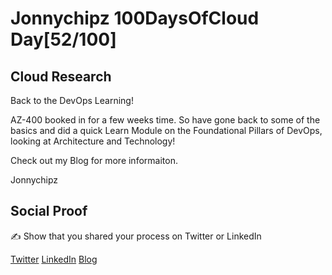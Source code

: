 <!-- This is a template you can use for quick progress days. It removes a lot of the steps we encourage you to share in the longer template 000-DAY-ARTICLE-LONG-TEMPLATE.MD-->

# Jonnychipz 100DaysOfCloud Day[52/100]

## Cloud Research

Back to the DevOps Learning!

AZ-400 booked in for a few weeks time. So have gone back to some of the basics and did a quick Learn Module on the Foundational Pillars of DevOps, looking at Architecture and Technology! 

Check out my Blog for more informaiton.

Jonnychipz

## Social Proof

✍️ Show that you shared your process on Twitter or LinkedIn

[Twitter](https://twitter.com/jonnychipz/status/1319763234187071489)
[LinkedIn](https://www.linkedin.com/posts/japlunn_day52100-100daysofcloud-jonnychipz-activity-6725528923007975424-CI1f)
[Blog](https://jonnychipz.com/2020/10/23/day52-100-100daysofcloud-jonnychipz-foundational-pillars-of-devops-architecture-and-technology/)
